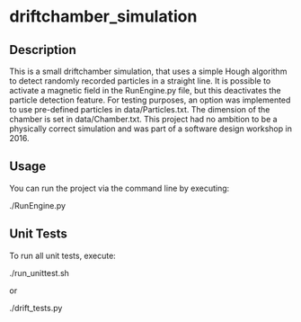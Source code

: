 # driftchamber_simulation

## Description

This is a small driftchamber simulation, that uses a simple Hough algorithm to detect randomly recorded particles in a straight line. 
It is possible to activate a magnetic field in the RunEngine.py file, but this deactivates the particle detection feature. 
For testing purposes, an option was implemented to use pre-defined particles in data/Particles.txt. 
The dimension of the chamber is set in data/Chamber.txt.
This project had no ambition to be a physically correct simulation and was part of a software design workshop in 2016.

## Usage

You can run the project via the command line by executing:

./RunEngine.py

## Unit Tests

To run all unit tests, execute:

./run_unittest.sh

or

./drift_tests.py

